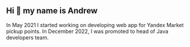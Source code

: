 ## Hi 👋 my name is Andrew
<p>In May 2021 I started working on developing web app for Yandex Market pickup points. In December 2022, I was promoted to head of Java developers team.</p>
